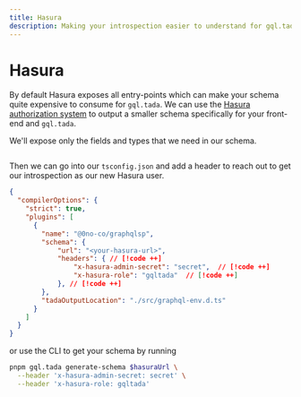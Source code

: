 ```yaml
---
title: Hasura
description: Making your introspection easier to understand for gql.tada when using Hasura.
---
```


# Hasura

By default Hasura exposes all entry-points which can make your schema
quite expensive to consume for `gql.tada`. We can use the
[Hasura authorization system](https://hasura.io/docs/latest/auth/overview/)
to output a smaller schema specifically for your front-end and `gql.tada`.

We'll expose only the fields and types that we need in our schema.

<img src="/hasura-control-panel.png" alt="" />

Then we can go into our `tsconfig.json` and add a header to reach out to
get our introspection as our new Hasura user.

```json [tsconfig.json]
{
  "compilerOptions": {
    "strict": true,
    "plugins": [
      {
        "name": "@0no-co/graphqlsp",
        "schema": {
            "url": "<your-hasura-url>",
            "headers": { // [!code ++]
                "x-hasura-admin-secret": "secret",  // [!code ++]
                "x-hasura-role": "gqltada"  // [!code ++]
            }, // [!code ++]
        },
        "tadaOutputLocation": "./src/graphql-env.d.ts"
      }
    ]
  }
}
```

or use the CLI to get your schema by running

```sh
pnpm gql.tada generate-schema $hasuraUrl \
  --header 'x-hasura-admin-secret: secret' \
  --header 'x-hasura-role: gqltada'
```
